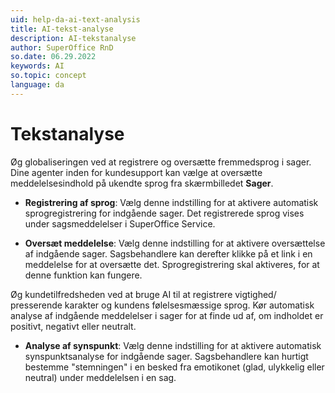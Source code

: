 ```yaml
---
uid: help-da-ai-text-analysis
title: AI-tekst-analyse
description: AI-tekstanalyse
author: SuperOffice RnD
so.date: 06.29.2022
keywords: AI
so.topic: concept
language: da
---
```


# Tekstanalyse

Øg globaliseringen ved at registrere og oversætte fremmedsprog i sager. Dine agenter inden for kundesupport kan vælge at oversætte meddelelsesindhold på ukendte sprog fra skærmbilledet **Sager**.

* **Registrering af sprog**: Vælg denne indstilling for at aktivere automatisk sprogregistrering for indgående sager. Det registrerede sprog vises under sagsmeddelelser i SuperOffice Service.

* **Oversæt meddelelse**: Vælg denne indstilling for at aktivere oversættelse af indgående sager. Sagsbehandlere kan derefter klikke på et link i en meddelelse for at oversætte det. Sprogregistrering skal aktiveres, for at denne funktion kan fungere.

Øg kundetilfredsheden ved at bruge AI til at registrere vigtighed/ presserende karakter og kundens følelsesmæssige sprog. Kør automatisk analyse af indgående meddelelser i sager for at finde ud af, om indholdet er positivt, negativt eller neutralt.

* **Analyse af synspunkt**: Vælg denne indstilling for at aktivere automatisk synspunktsanalyse for indgående sager. Sagsbehandlere kan hurtigt bestemme "stemningen" i en besked fra emotikonet (glad, ulykkelig eller neutral) under meddelelsen i en sag.
